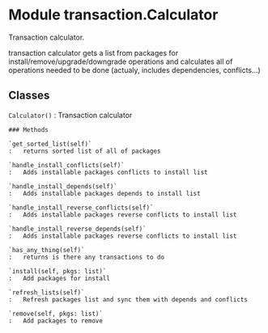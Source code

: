 Module transaction.Calculator
=============================
Transaction calculator.

transaction calculator gets a list from packages for
install/remove/upgrade/downgrade operations
and calculates all of operations needed to be done
(actualy, includes dependencies, conflicts...)

Classes
-------

`Calculator()`
:   Transaction calculator

    ### Methods

    `get_sorted_list(self)`
    :   returns sorted list of all of packages

    `handle_install_conflicts(self)`
    :   Adds installable packages conflicts to install list

    `handle_install_depends(self)`
    :   Adds installable packages depends to install list

    `handle_install_reverse_conflicts(self)`
    :   Adds installable packages reverse conflicts to install list

    `handle_install_reverse_depends(self)`
    :   Adds installable packages reverse conflicts to install list

    `has_any_thing(self)`
    :   returns is there any transactions to do

    `install(self, pkgs: list)`
    :   Add packages for install

    `refresh_lists(self)`
    :   Refresh packages list and sync them with depends and conflicts

    `remove(self, pkgs: list)`
    :   Add packages to remove